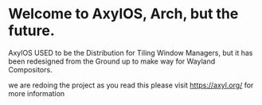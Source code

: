 # Welcome to AxylOS, Arch, but the future.

AxylOS USED to be the Distribution for Tiling Window Managers, but it has been redesigned from the Ground up to make way for Wayland Compositors.

we are redoing the project as you read this please visit https://axyl.org/ for more information 
